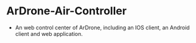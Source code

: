 ArDrone-Air-Controller
======================

* An web control center of ArDrone, including an IOS client, an Android client and web application.
